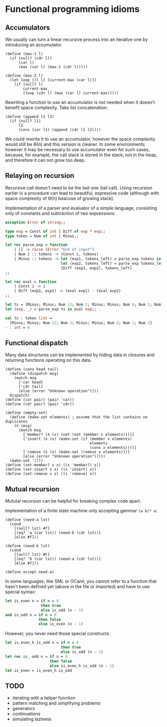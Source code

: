 # Functional programming idioms

## Accumulators
We usually can turn a linear recursive process into an iterative one by introducing an accumulator.
```racket
(define (max-1 l)
  (if (null? (cdr l))
      (car l)
      (max (car l) (max-1 (cdr l)))))

(define (max-2 l)
  (let loop ([l l] [current-max (car l)])
    (if (null? l)
        current-max
        (loop (cdr l) (max (car l) current-max)))))
```

Rewriting a function to use an accumulator is not needed when it doesn't benefit space complexity.
Take list concatenation:
```racket
(define (append l1 l2)
  (if (null? l1)
      l2
      (cons (car l1) (append (cdr l1 l2))))
```
We could rewrite it to use an accumulator, however the space complexity would still be ϴ(n) and this
version is cleaner. In some environments however it may be necessary to use accumulator even for
such cases, because, for example, the call stack is stored in the stack, not in the heap, and therefore
it can not grow too deep.

## Relaying on recursion
Recursive call doesn't need to be the last one (tail call). Using recursion earlier in
a procedure can lead to beautiful, expressive code (although with space complexity of
ϴ(n) beacuse of growing stack).

Implementation of a parser and evaluator of a simple language, consisting only of constants and
subtraction of two expressions:
```ocaml
exception Error of string;;

type exp = Const of int | Diff of exp * exp;;
type token = Num of int | Minus;;

let rec parse_exp = function
    | [] -> raise (Error "End of input")
    | Num i :: tokens -> (Const i, tokens)
    | Minus :: tokens -> let (exp1, tokens_left) = parse_exp tokens in
                         let (exp2, tokens_left) = parse_exp tokens_left in
                         (Diff (exp1, exp2), tokens_left)
;;

let rec eval = function
    | Const i -> i
    | Diff (exp1, exp2) -> (eval exp1) - (eval exp2)
;;

let ts = [Minus; Minus; Num 12; Num 2; Minus; Minus; Num 6; Num 1; Num 3];;
let (exp, _) = parse_exp ts in eval exp;;
```
```ocaml
val ts : token list =
  [Minus; Minus; Num 12; Num 2; Minus; Minus; Num 6; Num 1; Num 3]
- : int = 8
```

## Functional dispatch
Many data structures can be implemented by hiding data in closures and returning functions operating on
this data.
```racket
(define (cons head tail)
  (define (dispatch msg)
    (match msg
      ['car head]
      ['cdr tail]
      [else (error "Unknown operation")]))
  dispatch)
(define (car pair) (pair 'car))
(define (cdr pair) (pair 'cdr))
```
```racket
(define (empty-set)
  (define (make-set elements) ; assume that the list contains no duplicates
    (λ (msg)
      (match msg
        ['member? (λ (x) (not (not (member x elements))))]
        ['insert (λ (x) (make-set (if (member x elements)
                                      elements
                                      (cons x elements))))]
        ['remove (λ (x) (make-set (remove x elements)))]
        [else (error "Unknown operation")])))
  (make-set '()))
(define (set-member? s x) ((s 'member?) x))
(define (set-insert s x) ((s 'insert) x))
(define (set-remove s x) ((s 'remove) x))
```

## Mutual recursion
Mututal recursion can be helpful for breaking complex code apart.

Implementation of a finite state machine only accepting gammar `(a b)* a`:

```racket
(define (need-a lst)
  (cond
    [(null? lst) #f]
    [(eq? 'a (car lst)) (need-b (cdr lst))]
    [else #f]))

(define (need-b lst)
  (cond
    [(null? lst) #t]
    [(eq? 'b (car lst)) (need-a (cdr lst))]
    [else #f]))
    
(define accept need-a)
```
In some languages, like SML or OCaml, you cannot refer to a function that hasn't been defined yet
(above in the file or imported) and have to use special syntax:
```ocaml
let is_even n = if n = 0
                then true
                else is_odd (n - 1)
and is_odd n = if n = 0
               then false
               else is_even (n - 1)
```
However, you never need those special constructs.
```ocaml
let is_even_h is_odd n = if n = 0
                         then true
                         else is_odd (n - 1)
let rec is_ odd n = if n = 0
                    then false
                    else is_even_h is_odd (n - 1)
let is_even = is_even_h is_odd
```

## TODO
* iterating with a helper function
* pattern matching and simplifying problems
* generators
* continuations
* simulating laziness
